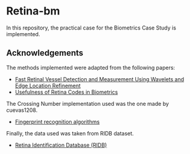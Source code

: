 
# Retina-bm

In this repository, the practical case for the Biometrics Case Study is implemented. 


## Acknowledgements
The methods implemented were adapted from the following papers:

 - [Fast Retinal Vessel Detection and Measurement Using Wavelets and Edge Location Refinement](https://journals.plos.org/plosone/article?id=10.1371/journal.pone.0032435)
 - [Usefulness of Retina Codes in Biometrics](https://link.springer.com/chapter/10.1007/978-3-540-92957-4_54)

 The Crossing Number implementation used was the one made by cuevas1208.

  - [Fingerprint recognition algorithms](https://github.com/cuevas1208/fingerprint_recognition)

 Finally, the data used was taken from RIDB dataset.
 
 - [Retina Identification Database (RIDB)](https://data.mendeley.com/datasets/tjw3zwntv6/1)

